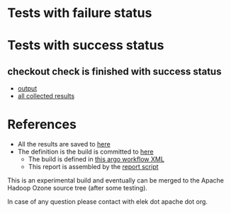 # Tests with failure status


# Tests with success status

## checkout check is finished with success status

   * [output](https://raw.githubusercontent.com/elek/ozone-ci/master/pr/pr-hdds-2121-8t85n/checkout/output.log)
   * [all collected results](https://github.com/elek/ozone-ci/tree/master/pr/pr-hdds-2121-8t85n/checkout)




# References

 * All the results are saved to [here](https://github.com/elek/ozone-ci/tree/master/pr/pr-hdds-2121-8t85n/)
 * The definition is the build is committed to [here](https://github.com/elek/argo-ozone)
    * The build is defined in [this argo workflow XML](https://github.com/elek/argo-ozone/blob/master/ozone-build.yaml)
    * This report is assembled by the [report script](https://github.com/elek/argo-ozone/blob/master/scripts/report.sh)

This is an experimental build and eventually can be merged to the Apache Hadoop Ozone source tree (after some testing).

In case of any question please contact with elek dot apache dot org.
